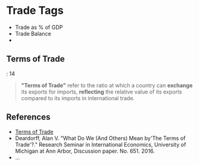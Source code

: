# Trade Tags

- Trade as % of GDP
- Trade Balance
- 

## Terms of Trade

: 14

> **"Terms of Trade"** refer to the ratio at which a country can **exchange** its exports for imports, **reflecting** the relative value of its exports compared to its imports in international trade.
> 

## References

- [Terms of Trade](https://en.wikipedia.org/wiki/Terms_of_trade)
- Deardorff, Alan V. "What Do We (And Others) Mean by'The Terms of Trade'?." Research Seminar in International Economics, University of Michigan at Ann Arbor, Discussion paper. No. 651. 2016.
- …